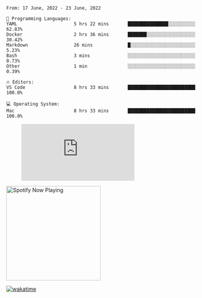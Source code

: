 <!--START_SECTION:waka-->
```text
From: 17 June, 2022 - 23 June, 2022

💬 Programming Languages: 
YAML                     5 hrs 22 mins       ███████████████░░░░░░░░░░   62.83% 
Docker                   2 hrs 36 mins       ███████░░░░░░░░░░░░░░░░░░   30.42% 
Markdown                 26 mins             █░░░░░░░░░░░░░░░░░░░░░░░░   5.23% 
Bash                     3 mins              ░░░░░░░░░░░░░░░░░░░░░░░░░   0.73% 
Other                    1 min               ░░░░░░░░░░░░░░░░░░░░░░░░░   0.39%

🔥 Editors: 
VS Code                  8 hrs 33 mins       █████████████████████████   100.0%

💻 Operating System: 
Mac                      8 hrs 33 mins       █████████████████████████   100.0%

```


<!--END_SECTION:waka-->

<figure><embed src="https://wakatime.com/share/@gregnrobinson/001c6d31-0c95-44f9-b6d7-9fd705354f62.svg"></embed></figure>

[<img src="https://spotify-playing-gregnrobinson.vercel.app/api/spotify/?background_color=transparent&border_color=transparent" alt="Spotify Now Playing" width="250" />](https://open.spotify.com/user/gregnrobinson-ca)

[![wakatime](https://wakatime.com/badge/user/37718f76-572e-4513-b2c5-41c4d93d287a.svg)](https://wakatime.com/@37718f76-572e-4513-b2c5-41c4d93d287a)



